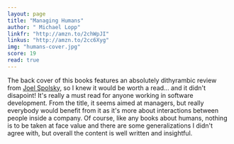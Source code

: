 ```yaml
---
layout: page
title: "Managing Humans"
author: " Michael Lopp"
linkfr: "http://amzn.to/2chWpJI"
linkus: "http://amzn.to/2cc6Xyg" 
img: "humans-cover.jpg"
score: 19
read: true
---
```


The back cover of this books features an absolutely dithyrambic review from [Joel Spolsky][1], so I knew it would be worth a read... and it didn't disapoint! It's really a must read for anyone working in software development. From the title, it seems aimed at managers, but really everybody would benefit from it as it's more about interactions between people inside a company. Of course, like any books about humans, nothing is to be taken at face value and there are some generalizations I didn't agree with, but overall the content is well written and insightful.

[1]:	http://www.joelonsoftware.com/